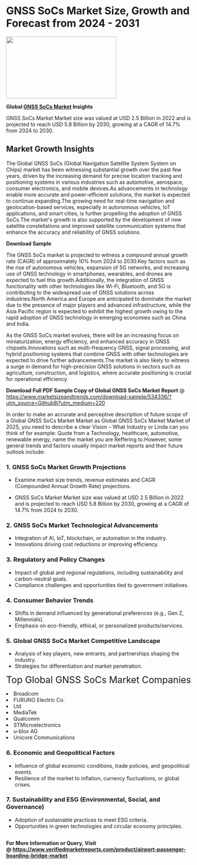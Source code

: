 <H1>GNSS SoCs Market Size, Growth and Forecast from 2024 - 2031</H1><img class="aligncenter size-medium wp-image-584254" src="https://thirdeyenews.in/wp-content/uploads/2024/09/Global-Market-Research-300x168.jpeg" alt="" width="300" height="168" /><p><strong>Global&nbsp;<a href="https://www.marketsizeandtrends.com/download-sample/534336/?utm_source=Github8j?utm_medium=220">GNSS SoCs Market</a> Insights</strong></p><p>GNSS SoCs Market Market size was valued at USD 2.5 Billion in 2022 and is projected to reach USD 5.8 Billion by 2030, growing at a CAGR of 14.7% from 2024 to 2030.</p><p><h2>Market Growth Insights</h2> <p>The Global GNSS SoCs (Global Navigation Satellite System System on Chips) market has been witnessing substantial growth over the past few years, driven by the increasing demand for precise location tracking and positioning systems in various industries such as automotive, aerospace, consumer electronics, and mobile devices.As advancements in technology enable more accurate and power-efficient solutions, the market is expected to continue expanding.The growing need for real-time navigation and geolocation-based services, especially in autonomous vehicles, IoT applications, and smart cities, is further propelling the adoption of GNSS SoCs.The market's growth is also supported by the development of new satellite constellations and improved satellite communication systems that enhance the accuracy and reliability of GNSS solutions.</p> <p><strong>Download Sample</strong></p> <p>The GNSS SoCs market is projected to witness a compound annual growth rate (CAGR) of approximately 10% from 2024 to 2030.Key factors such as the rise of autonomous vehicles, expansion of 5G networks, and increasing use of GNSS technology in smartphones, wearables, and drones are expected to fuel this growth.Additionally, the integration of GNSS functionality with other technologies like Wi-Fi, Bluetooth, and 5G is contributing to the widespread use of GNSS solutions across industries.North America and Europe are anticipated to dominate the market due to the presence of major players and advanced infrastructure, while the Asia Pacific region is expected to exhibit the highest growth owing to the rapid adoption of GNSS technology in emerging economies such as China and India.</p> <p>As the GNSS SoCs market evolves, there will be an increasing focus on miniaturization, energy efficiency, and enhanced accuracy in GNSS chipsets.Innovations such as multi-frequency GNSS, signal processing, and hybrid positioning systems that combine GNSS with other technologies are expected to drive further advancements.The market is also likely to witness a surge in demand for high-precision GNSS solutions in sectors such as agriculture, construction, and logistics, where accurate positioning is crucial for operational efficiency.</p> <p><span class=""><strong>Download Full PDF Sample Copy of Global GNSS SoCs Market Report</strong> @ <a href="https://www.marketsizeandtrends.com/download-sample/534336/?utm_source=Github8j?utm_medium=220" target="_blank">https://www.marketsizeandtrends.com/download-sample/534336/?utm_source=Github8j?utm_medium=220</a></span></p><p>In order to make an accurate and perceptive description of future scope of a Global&nbsp;GNSS SoCs Market Market as Global&nbsp;GNSS SoCs Market Market of 2025, you need to describe a clear Vision &ndash; What Industry or Linda can you think of for example: Quote from a Technology, healthcare, automotive, renewable energy, name the market you are Reffering to.However, some general trends and factors usually impact market reports and their future outlook include:</p><h3>1.&nbsp;<strong>GNSS SoCs Market Growth Projections</strong></h3><ul><li>Examine market size trends, revenue estimates and CAGR (Compounded Annual Growth Rate) projections.</li><li><p>GNSS SoCs Market Market size was valued at USD 2.5 Billion in 2022 and is projected to reach USD 5.8 Billion by 2030, growing at a CAGR of 14.7% from 2024 to 2030.</p></li></ul><h3>2.&nbsp;<strong>GNSS SoCs Market Technological Advancements</strong></h3><ul><li>Integration of AI, IoT, blockchain, or automation in the industry.</li><li>Innovations driving cost reductions or improving efficiency.</li></ul><h3>3.&nbsp;<strong>Regulatory and Policy Changes</strong></h3><ul><li>Impact of global and regional regulations, including sustainability and carbon-neutral goals.</li><li>Compliance challenges and opportunities tied to government initiatives.</li></ul><h3>4.&nbsp;<strong>Consumer Behavior Trends</strong></h3><ul><li>Shifts in demand influenced by generational preferences (e.g., Gen Z, Millennials).</li><li>Emphasis on eco-friendly, ethical, or personalized products/services.</li></ul><h3>5.&nbsp;<strong>Global GNSS SoCs Market Competitive Landscape</strong></h3><ul><li>Analysis of key players, new entrants, and partnerships shaping the industry.</li><li>Strategies for differentiation and market penetration.</li></ul><p data-pm-slice="1 1 []"><span style="color: inherit; font-family: inherit; font-size: 25px;">Top Global GNSS SoCs Market Companies</span></p><div class="" data-test-id=""><p><li>Broadcom</li><li> FURUNO Electric Co.</li><li> Ltd</li><li> MediaTek</li><li> Qualcomm</li><li> STMicroelectronics</li><li> u-blox AG</li><li> Unicore Communications</li></p></div><h3>6.&nbsp;<strong>Economic and Geopolitical Factors</strong></h3><ul><li>Influence of global economic conditions, trade policies, and geopolitical events.</li><li>Resilience of the market to inflation, currency fluctuations, or global crises.</li></ul><h3>7.&nbsp;<strong>Sustainability and ESG (Environmental, Social, and Governance)</strong></h3><ul><li>Adoption of sustainable practices to meet ESG criteria.</li><li>Opportunities in green technologies and circular economy principles.</li></ul><h2><strong style="font-size: 14px;">For More Information or Query, Visit @&nbsp;</strong><a style="background-color: #ffffff; font-size: 14px;" href="https://www.marketsizeandtrends.com/report/gnss-socs-market/" target="_blank">https://www.verifiedmarketreports.com/product/airport-passenger-boarding-bridge-market</a></h2>